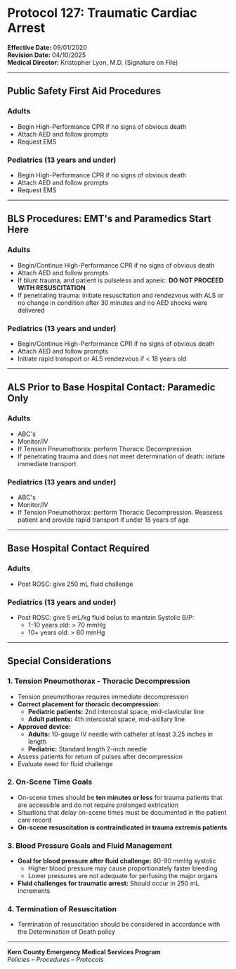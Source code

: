 # Protocol 127: Traumatic Cardiac Arrest

**Effective Date:** 09/01/2020  
**Revision Date:** 04/10/2025  
**Medical Director:** Kristopher Lyon, M.D. (Signature on File)

---

## Public Safety First Aid Procedures

### Adults
- Begin High-Performance CPR if no signs of obvious death
- Attach AED and follow prompts
- Request EMS

### Pediatrics (13 years and under)
- Begin High-Performance CPR if no signs of obvious death
- Attach AED and follow prompts
- Request EMS

---

## BLS Procedures: EMT's and Paramedics Start Here

### Adults
- Begin/Continue High-Performance CPR if no signs of obvious death
- Attach AED and follow prompts
- If blunt trauma, and patient is pulseless and apneic: **DO NOT PROCEED WITH RESUSCITATION**
- If penetrating trauma: initiate resuscitation and rendezvous with ALS or no change in condition after 30 minutes and no AED shocks were delivered

### Pediatrics (13 years and under)
- Begin/Continue High-Performance CPR if no signs of obvious death
- Attach AED and follow prompts
- Initiate rapid transport or ALS rendezvous if < 18 years old

---

## ALS Prior to Base Hospital Contact: Paramedic Only

### Adults
- ABC's
- Monitor/IV
- If Tension Pneumothorax: perform Thoracic Decompression
- If penetrating trauma and does not meet determination of death: initiate immediate transport

### Pediatrics (13 years and under)
- ABC's
- Monitor/IV
- If Tension Pneumothorax: perform Thoracic Decompression. Reassess patient and provide rapid transport if under 18 years of age

---

## Base Hospital Contact Required

### Adults
- Post ROSC: give 250 mL fluid challenge

### Pediatrics (13 years and under)
- Post ROSC: give 5 mL/kg fluid bolus to maintain Systolic B/P:
  - 1-10 years old: > 70 mmHg
  - 10+ years old: > 80 mmHg

---

## Special Considerations

### 1. Tension Pneumothorax - Thoracic Decompression
- Tension pneumothorax requires immediate decompression
- **Correct placement for thoracic decompression:**
  - **Pediatric patients:** 2nd intercostal space, mid-clavicular line
  - **Adult patients:** 4th intercostal space, mid-axillary line
- **Approved device:**
  - **Adults:** 10-gauge IV needle with catheter at least 3.25 inches in length
  - **Pediatric:** Standard length 2-inch needle
- Assess patients for return of pulses after decompression
- Evaluate need for fluid challenge

### 2. On-Scene Time Goals
- On-scene times should be **ten minutes or less** for trauma patients that are accessible and do not require prolonged extrication
- Situations that delay on-scene times must be documented in the patient care record
- **On-scene resuscitation is contraindicated in trauma extremis patients**

### 3. Blood Pressure Goals and Fluid Management
- **Goal for blood pressure after fluid challenge:** 80-90 mmHg systolic
  - Higher blood pressure may cause proportionately faster bleeding
  - Lower pressures are not adequate for perfusing the major organs
- **Fluid challenges for traumatic arrest:** Should occur in 250 mL increments

### 4. Termination of Resuscitation
- Termination of resuscitation should be considered in accordance with the Determination of Death policy

---

**Kern County Emergency Medical Services Program**  
*Policies – Procedures – Protocols*

